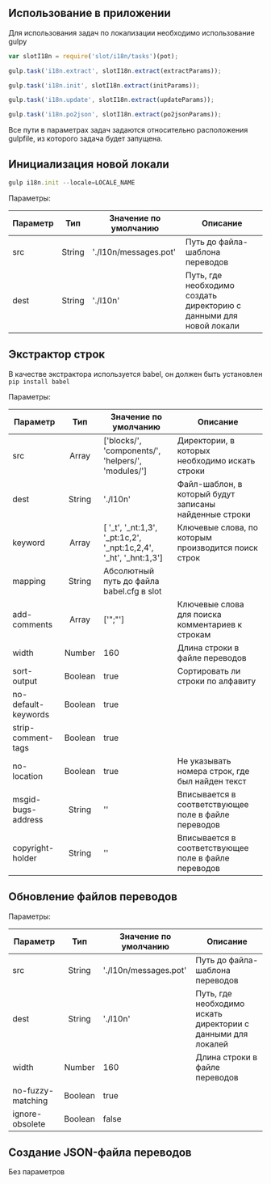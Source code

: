 ## Использование в приложении

Для использования задач по локализации необходимо использование gulpy

```javascript
var slotI18n = require('slot/i18n/tasks')(pot);

gulp.task('i18n.extract', slotI18n.extract(extractParams));

gulp.task('i18n.init', slotI18n.extract(initParams));

gulp.task('i18n.update', slotI18n.extract(updateParams));

gulp.task('i18n.po2json', slotI18n.extract(po2jsonParams));

```

Все пути в параметрах задач задаются относительно расположения gulpfile, из которого задача будет запущена.

## Инициализация новой локали
```javascript
gulp i18n.init --locale=LOCALE_NAME

```
Параметры:

| Параметр  | Тип       | Значение по умолчанию     | Описание                                                              |
| --------- |:---------:| --------------------------|-----------------------------------------------------------------------|
| src       | String    | './l10n/messages.pot'     | Путь до файла-шаблона переводов                                       |
| dest      | String    | './l10n'                  | Путь, где необходимо создать директорию с данными для новой локали    |

## Экстрактор строк

В качестве экстрактора используется babel, он должен быть установлен
`pip install babel`

Параметры:

| Параметр              | Тип       | Значение по умолчанию                                             | Описание                                                  |
| ----------------------|:---------:| ------------------------------------------------------------------| ----------------------------------------------------------|
| src                   | Array     | ['blocks/', 'components/', 'helpers/', 'modules/']                | Директории, в которых необходимо искать строки            |
| dest                  | String    | './l10n'                                                          | Файл-шаблон, в который будут записаны найденные строки    |
| keyword               | Array     | [ '_t', '_nt:1,3', '_pt:1c,2', '_npt:1c,2,4', '_ht', '_hnt:1,3']  | Ключевые слова, по которым производится поиск строк       |
| mapping               | String    | Абсолютный путь до файла babel.cfg в slot                         |                                                           |
| add-comments          | Array     | ['";"']                                                           | Ключевые слова для поиска комментариев к строкам          |
| width                 | Number    | 160                                                               | Длина строки в файле переводов                            |
| sort-output           | Boolean   | true                                                              | Сортировать ли строки по алфавиту                         |
| no-default-keywords   | Boolean   | true                                                              |                                                           |
| strip-comment-tags    | Boolean   | true                                                              |                                                           |
| no-location           | Boolean   | true                                                              | Не указывать номера строк, где был найден текст           |
| msgid-bugs-address    | String    | ''                                                                | Вписывается в соответствующее поле в файле переводов      |
| copyright-holder      | String    | ''                                                                | Вписывается в соответствующее поле в файле переводов      |


## Обновление файлов переводов

Параметры:

| Параметр              | Тип       | Значение по умолчанию     | Описание                                                      |
| ----------------------|:---------:| --------------------------| --------------------------------------------------------------|
| src                   | String    | './l10n/messages.pot'     | Путь до файла-шаблона переводов                               |
| dest                  | String    | './l10n'                  | Путь, где необходимо искать директории с данными для локалей  |
| width                 | Number    | 160                       | Длина строки в файле переводов                                |
| no-fuzzy-matching     | Boolean   | true                      |                                                               |
| ignore-obsolete       | Boolean   | false                     |                                                               |

## Создание JSON-файла переводов

Без параметров

